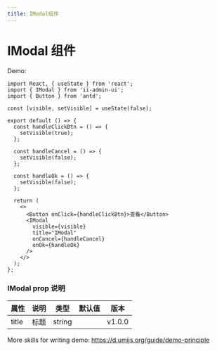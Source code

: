 ```yaml
---
title: IModal组件
---
```


# IModal 组件

Demo:

```tsx
import React, { useState } from 'react';
import { IModal } from 'ii-admin-ui';
import { Button } from 'antd';

const [visible, setVisible] = useState(false);

export default () => {
  const handleClickBtn = () => {
    setVisible(true);
  };

  const handleCancel = () => {
    setVisible(false);
  };

  const handleOk = () => {
    setVisible(false);
  };

  return (
    <>
      <Button onClick={handleClickBtn}>查看</Button>
      <IModal
        visible={visible}
        title="IModal"
        onCancel={handleCancel}
        onOk={handleOk}
      />
    </>
  );
};
```

<!-- <API src='../../src/components/IModal'> -->

### IModal prop 说明

| 属性  | 说明 | 类型   | 默认值 | 版本   |
| ----- | ---- | ------ | ------ | ------ |
| title | 标题 | string |        | v1.0.0 |

More skills for writing demo: https://d.umijs.org/guide/demo-principle
